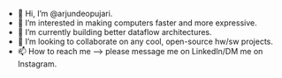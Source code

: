 - 👋 Hi, I’m @arjundeopujari.
- 👀 I’m interested in making computers faster and more expressive.
- 🌱 I’m currently building better dataflow architectures.
- 💞️ I’m looking to collaborate on any cool, open-source hw/sw projects.
- 📫 How to reach me --> please message me on LinkedIn/DM me on Instagram.

<!---
arjundeopujari/arjundeopujari is a ✨ special ✨ repository because its `README.md` (this file) appears on your GitHub profile.
You can click the Preview link to take a look at your changes.
--->
